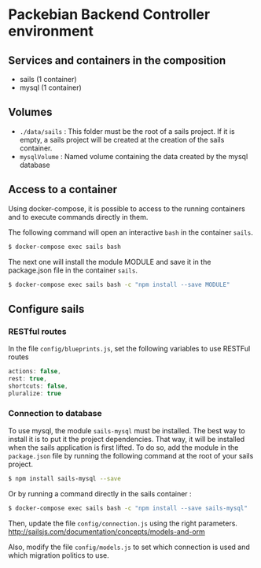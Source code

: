 # Packebian Backend Controller environment

## Services and containers in the composition
- sails (1 container)
- mysql (1 container)

## Volumes
- `./data/sails` : This folder must be the root of a sails project. If it is empty, a sails project will be created at the creation of the sails container.
- `mysqlVolume` : Named volume containing the data created by the mysql database


## Access to a container
Using docker-compose, it is possible to access to the running containers and to execute commands directly in them.

The following command will open an interactive `bash` in the container `sails`.
```sh
$ docker-compose exec sails bash
```
The next one will install the module MODULE and save it in the package.json file in the container `sails`.
```sh
$ docker-compose exec sails bash -c "npm install --save MODULE"
```

## Configure sails

### RESTful routes
In the file `config/blueprints.js`, set the following variables to use RESTFul routes
```js
actions: false,
rest: true,
shortcuts: false,
pluralize: true
```

### Connection to database
To use mysql, the module `sails-mysql` must be installed. The best way to install it is to put it the project dependencies. That way, it will be installed when the sails application is first lifted. To do so, add the module in the `package.json` file by running the following command at the root of your sails project.
```sh
$ npm install sails-mysql --save
```

Or by running a command directly in the sails container :
```sh
$ docker-compose exec sails bash -c "npm install --save sails-mysql"
```

Then, update the file `config/connection.js` using the right parameters. http://sailsjs.com/documentation/concepts/models-and-orm

Also, modify the file `config/models.js` to set which connection is used and which migration politics to use.

